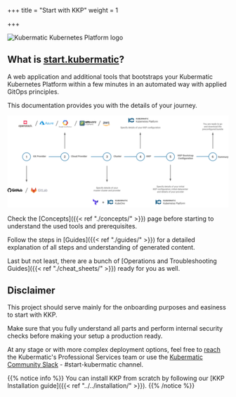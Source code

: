 +++
title = "Start with KKP"
weight = 1

+++

![Kubermatic Kubernetes Platform logo](/img/KubermaticKubernetesPlatform-logo.jpg)

## What is [start.kubermatic](https://start.kubermatic.com)?

A web application and additional tools that bootstraps your Kubermatic Kubernetes Platform within a few minutes in an automated way with applied GitOps principles.

This documentation provides you with the details of your journey.

![High-level Flow](flow.png?width=700px&classes=shadow,border "High-level Flow")

Check the [Concepts]({{< ref "./concepts/" >}}) page before starting to understand the used tools and prerequisites.

Follow the steps in [Guides]({{< ref "./guides/" >}}) for a detailed explanation of all steps and understanding of generated content.

Last but not least, there are a bunch of [Operations and Troubleshooting Guides]({{< ref "./cheat_sheets/" >}}) ready for you as well.

## Disclaimer
This project should serve mainly for the onboarding purposes and easiness to start with KKP.

Make sure that you fully understand all parts and perform internal security checks before making your setup a production ready.

At any stage or with more complex deployment options, feel free to [reach](https://www.kubermatic.com/contact-us/) the Kubermatic's Professional Services team
or use the [Kubermatic Community Slack](https://join.slack.com/t/kubermatic-community/shared_invite/zt-ro7jrcb8-2seRN00dTBIyt~ca0gIfSg) - #start-kubermatic channel.

{{% notice info %}}
You can install KKP from scratch by following our
[KKP Installation guide]({{< ref "../../installation/" >}}).
{{% /notice %}}
